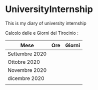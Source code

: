 # UniversityInternship
This is my diary of university internship

Calcolo delle e Giorni del Tirocinio :

| Mese | Ore | Giorni | 
|------|-----|--------|
| Settembre 2020 |     |        |
| Ottobre 2020 |     |        |
| Novembre 2020 |     |        |
| dicembre 2020 |     |        |
|               |     |        |
